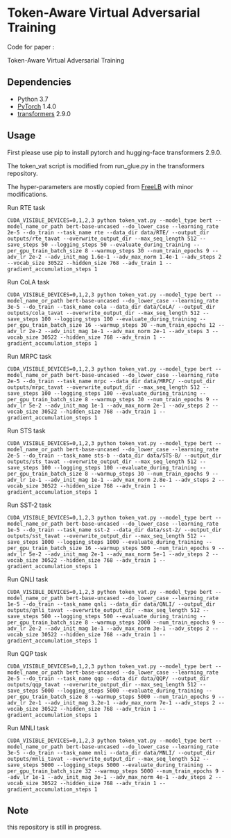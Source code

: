 # Token-Aware Virtual Adversarial Training

Code for paper :

Token-Aware Virtual Adversarial Training

## Dependencies
- Python 3.7
- [PyTorch](https://github.com/pytorch/pytorch) 1.4.0
- [transformers](https://github.com/huggingface/transformers) 2.9.0


## Usage

First please use pip to install pytorch and hugging-face transformers 2.9.0.

The token_vat script is modified from run_glue.py in the transformers repository.

The hyper-parameters are mostly copied from [FreeLB](https://github.com/zhuchen03/FreeLB) with minor modifications.


Run RTE task 

``` 
CUDA_VISIBLE_DEVICES=0,1,2,3 python token_vat.py --model_type bert --model_name_or_path bert-base-uncased --do_lower_case --learning_rate 2e-5 --do_train --task_name rte --data_dir data/RTE/ --output_dir outputs/rte_tavat --overwrite_output_dir --max_seq_length 512 --save_steps 50 --logging_steps 50 --evaluate_during_training --per_gpu_train_batch_size 8 --warmup_steps 30 --num_train_epochs 9 --adv_lr 2e-2 --adv_init_mag 1.6e-1 --adv_max_norm 1.4e-1 --adv_steps 2 --vocab_size 30522 --hidden_size 768 --adv_train 1 --gradient_accumulation_steps 1
```

Run CoLA task 

``` 
CUDA_VISIBLE_DEVICES=0,1,2,3 python token_vat.py --model_type bert --model_name_or_path bert-base-uncased --do_lower_case --learning_rate 3e-5 --do_train --task_name cola --data_dir data/CoLA/ --output_dir outputs/cola_tavat --overwrite_output_dir --max_seq_length 512 --save_steps 100 --logging_steps 100 --evaluate_during_training --per_gpu_train_batch_size 16 --warmup_steps 30 --num_train_epochs 12 --adv_lr 2e-2 --adv_init_mag 1e-1 --adv_max_norm 2e-1 --adv_steps 3 --vocab_size 30522 --hidden_size 768 --adv_train 1 --gradient_accumulation_steps 1
```

Run MRPC task 

``` 
CUDA_VISIBLE_DEVICES=0,1,2,3 python token_vat.py --model_type bert --model_name_or_path bert-base-uncased --do_lower_case --learning_rate 2e-5 --do_train --task_name mrpc --data_dir data/MRPC/ --output_dir outputs/mrpc_tavat --overwrite_output_dir --max_seq_length 512 --save_steps 100 --logging_steps 100 --evaluate_during_training --per_gpu_train_batch_size 8 --warmup_steps 30 --num_train_epochs 9 --adv_lr 5e-2 --adv_init_mag 1e-1 --adv_max_norm 2e-1 --adv_steps 2 --vocab_size 30522 --hidden_size 768 --adv_train 1 --gradient_accumulation_steps 1
```

Run STS task 

``` 
CUDA_VISIBLE_DEVICES=0,1,2,3 python token_vat.py --model_type bert --model_name_or_path bert-base-uncased --do_lower_case --learning_rate 2e-5 --do_train --task_name sts-b --data_dir data/STS-B/ --output_dir outputs/sts_tavat --overwrite_output_dir --max_seq_length 512 --save_steps 100 --logging_steps 100 --evaluate_during_training --per_gpu_train_batch_size 8 --warmup_steps 30 --num_train_epochs 9 --adv_lr 1e-1 --adv_init_mag 1e-1 --adv_max_norm 2.8e-1 --adv_steps 2 --vocab_size 30522 --hidden_size 768 --adv_train 1 --gradient_accumulation_steps 1
```

Run SST-2 task

``` 
CUDA_VISIBLE_DEVICES=0,1,2,3 python token_vat.py --model_type bert --model_name_or_path bert-base-uncased --do_lower_case --learning_rate 1e-5 --do_train --task_name sst-2 --data_dir data/sst-2/ --output_dir outputs/sst_tavat --overwrite_output_dir --max_seq_length 512 --save_steps 1000 --logging_steps 1000 --evaluate_during_training --per_gpu_train_batch_size 16 --warmup_steps 500 --num_train_epochs 9 --adv_lr 5e-2 --adv_init_mag 2e-1 --adv_max_norm 5e-1 --adv_steps 2 --vocab_size 30522 --hidden_size 768 --adv_train 1 --gradient_accumulation_steps 1
```


Run QNLI task 

``` 
CUDA_VISIBLE_DEVICES=0,1,2,3 python token_vat.py --model_type bert --model_name_or_path bert-base-uncased --do_lower_case --learning_rate 1e-5 --do_train --task_name qnli --data_dir data/QNLI/ --output_dir outputs/qnli_tavat --overwrite_output_dir --max_seq_length 512 --save_steps 500 --logging_steps 500 --evaluate_during_training --per_gpu_train_batch_size 8 --warmup_steps 2000 --num_train_epochs 9 --adv_lr 2e-2 --adv_init_mag 1e-1 --adv_max_norm 3e-1 --adv_steps 2 --vocab_size 30522 --hidden_size 768 --adv_train 1 --gradient_accumulation_steps 1
```



Run QQP task 

``` 
CUDA_VISIBLE_DEVICES=0,1,2,3 python token_vat.py --model_type bert --model_name_or_path bert-base-uncased --do_lower_case --learning_rate 2e-5 --do_train --task_name qqp --data_dir data/QQP/ --output_dir outputs/qqp_tavat --overwrite_output_dir --max_seq_length 512 --save_steps 5000 --logging_steps 5000 --evaluate_during_training --per_gpu_train_batch_size 8 --warmup_steps 5000 --num_train_epochs 9 --adv_lr 2e-1 --adv_init_mag 3.2e-1 --adv_max_norm 7e-1 --adv_steps 2 --vocab_size 30522 --hidden_size 768 --adv_train 1 --gradient_accumulation_steps 1
```


Run MNLI task 

``` 
CUDA_VISIBLE_DEVICES=0,1,2,3 python token_vat.py --model_type bert --model_name_or_path bert-base-uncased --do_lower_case --learning_rate 3e-5 --do_train --task_name mnli --data_dir data/MNLI/ --output_dir outputs/mnli_tavat --overwrite_output_dir --max_seq_length 512 --save_steps 5000 --logging_steps 5000 --evaluate_during_training --per_gpu_train_batch_size 32 --warmup_steps 5000 --num_train_epochs 9 --adv_lr 1e-1 --adv_init_mag 3e-1 --adv_max_norm 4e-1 --adv_steps 2 --vocab_size 30522 --hidden_size 768 --adv_train 1 --gradient_accumulation_steps 1
```



## Note 

this repository is still in progress.